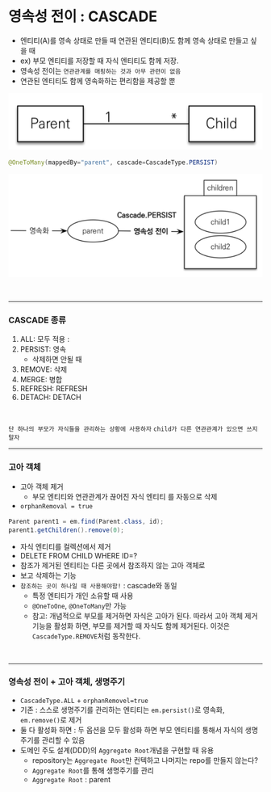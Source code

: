 # 영속성 전이 : CASCADE

- 엔티티(A)를 영속 상태로 만들 때 연관된 엔티티(B)도 함께 영속 상태로 만들고 싶을 때
- ex) 부모 엔티티를 저장할 때 자식 엔티티도 함께 저장.
- 영속성 전이는 `연관관계를 매핑하는 것과 아무 관련이 없음`
- 연관된 엔티티도 함께 영속화하는 편리함을 제공할 뿐

![img_12.png](img_12.png)

```java
@OneToMany(mappedBy="parent", cascade=CascadeType.PERSIST)
```

![img_13.png](img_13.png)

<br>

---

### CASCADE 종류

1. ALL: 모두 적용 : 
2. PERSIST: 영속 
   - 삭제하면 안될 때
3. REMOVE: 삭제
4. MERGE: 병합
5. REFRESH: REFRESH 
6. DETACH: DETACH

<br>

`단 하나의 부모가 자식들을 관리하는 상황에 사용하자`
`child가 다른 연관관계가 있으면 쓰지 말자`

---

### 고아 객체

- 고아 객체 제거
  - 부모 엔티티와 연관관계가 끊어진 자식 엔티티 를 자동으로 삭제
- `orphanRemoval = true`

```java
Parent parent1 = em.find(Parent.class, id);
parent1.getChildren().remove(0);
```

- 자식 엔티티를 컬렉션에서 제거
- DELETE FROM CHILD WHERE ID=?
- 참조가 제거된 엔티티는 다른 곳에서 참조하지 않는 고아 객체로
- 보고 삭제하는 기능
- `참조하는 곳이 하나일 때 사용해야함!` : cascade와 동일
  - 특정 엔티티가 개인 소유할 때 사용
  - `@OneToOne`, `@OneToMany`만 가능
  - 참고: 개념적으로 부모를 제거하면 자식은 고아가 된다. 
  따라서 고아 객체 제거 기능을 활성화 하면, 부모를 제거할 때 자식도 함께 제거된다. 이것은 `CascadeType.REMOVE`처럼 동작한다.

<br>

---

### 영속성 전이 + 고아 객체, 생명주기

- `CascadeType.ALL` + `orphanRemovel=true`
- 기존 : 스스로 생명주기를 관리하는 엔티티는 `em.persist()`로 영속화, `em.remove()`로 제거
- 둘 다 활성화 하면 : 두 옵션을 모두 활성화 하면 부모 엔티티를 통해서 자식의 생명 주기를 관리할 수 있음 
- 도메인 주도 설계(DDD)의 `Aggregate Root`개념을 구현할 때 유용
  - repository는 `Aggregate Root`만 컨텍하고 나머지는 repo를 만들지 않는다?
  - `Aggregate Root`를 통해 생명주기를 관리
  - `Aggregate Root` : parent
